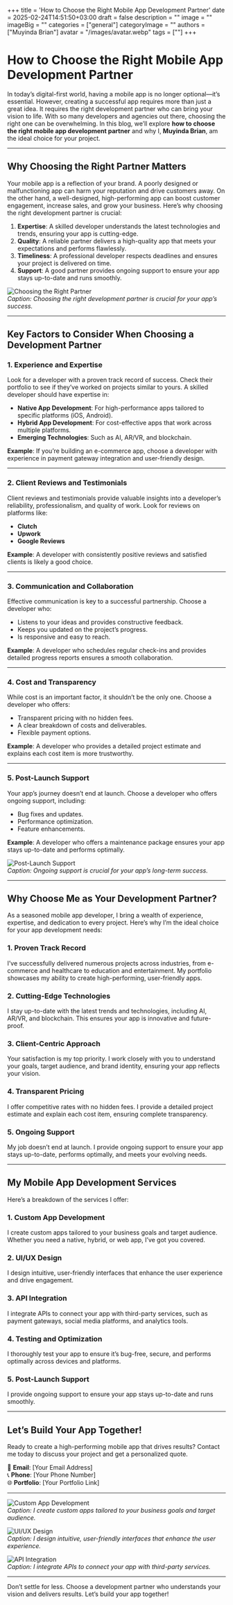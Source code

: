 +++
title = 'How to Choose the Right Mobile App Development Partner'
date = 2025-02-24T14:51:50+03:00
draft = false
description = ""
image = ""
imageBig = ""
categories = ["general"]
categoryImage = ""
authors = ["Muyinda Brian"]
avatar = "/images/avatar.webp"
tags = [""]
+++

# How to Choose the Right Mobile App Development Partner

In today’s digital-first world, having a mobile app is no longer optional—it’s essential. However, creating a successful app requires more than just a great idea. It requires the right development partner who can bring your vision to life. With so many developers and agencies out there, choosing the right one can be overwhelming. In this blog, we’ll explore **how to choose the right mobile app development partner** and why I, **Muyinda Brian**, am the ideal choice for your project.

---

## Why Choosing the Right Partner Matters

Your mobile app is a reflection of your brand. A poorly designed or malfunctioning app can harm your reputation and drive customers away. On the other hand, a well-designed, high-performing app can boost customer engagement, increase sales, and grow your business. Here’s why choosing the right development partner is crucial:

1. **Expertise**: A skilled developer understands the latest technologies and trends, ensuring your app is cutting-edge.  
2. **Quality**: A reliable partner delivers a high-quality app that meets your expectations and performs flawlessly.  
3. **Timeliness**: A professional developer respects deadlines and ensures your project is delivered on time.  
4. **Support**: A good partner provides ongoing support to ensure your app stays up-to-date and runs smoothly.  

![Choosing the Right Partner](https://via.placeholder.com/800x400)  
*Caption: Choosing the right development partner is crucial for your app’s success.*

---

## Key Factors to Consider When Choosing a Development Partner

### 1. **Experience and Expertise**
Look for a developer with a proven track record of success. Check their portfolio to see if they’ve worked on projects similar to yours. A skilled developer should have expertise in:

- **Native App Development**: For high-performance apps tailored to specific platforms (iOS, Android).  
- **Hybrid App Development**: For cost-effective apps that work across multiple platforms.  
- **Emerging Technologies**: Such as AI, AR/VR, and blockchain.  

**Example**: If you’re building an e-commerce app, choose a developer with experience in payment gateway integration and user-friendly design.

---

### 2. **Client Reviews and Testimonials**
Client reviews and testimonials provide valuable insights into a developer’s reliability, professionalism, and quality of work. Look for reviews on platforms like:

- **Clutch**  
- **Upwork**  
- **Google Reviews**  

**Example**: A developer with consistently positive reviews and satisfied clients is likely a good choice.

---

### 3. **Communication and Collaboration**
Effective communication is key to a successful partnership. Choose a developer who:

- Listens to your ideas and provides constructive feedback.  
- Keeps you updated on the project’s progress.  
- Is responsive and easy to reach.  

**Example**: A developer who schedules regular check-ins and provides detailed progress reports ensures a smooth collaboration.

---

### 4. **Cost and Transparency**
While cost is an important factor, it shouldn’t be the only one. Choose a developer who offers:

- Transparent pricing with no hidden fees.  
- A clear breakdown of costs and deliverables.  
- Flexible payment options.  

**Example**: A developer who provides a detailed project estimate and explains each cost item is more trustworthy.

---

### 5. **Post-Launch Support**
Your app’s journey doesn’t end at launch. Choose a developer who offers ongoing support, including:

- Bug fixes and updates.  
- Performance optimization.  
- Feature enhancements.  

**Example**: A developer who offers a maintenance package ensures your app stays up-to-date and performs optimally.

![Post-Launch Support](https://via.placeholder.com/800x400)  
*Caption: Ongoing support is crucial for your app’s long-term success.*

---

## Why Choose Me as Your Development Partner?

As a seasoned mobile app developer, I bring a wealth of experience, expertise, and dedication to every project. Here’s why I’m the ideal choice for your app development needs:

### 1. **Proven Track Record**
I’ve successfully delivered numerous projects across industries, from e-commerce and healthcare to education and entertainment. My portfolio showcases my ability to create high-performing, user-friendly apps.

### 2. **Cutting-Edge Technologies**
I stay up-to-date with the latest trends and technologies, including AI, AR/VR, and blockchain. This ensures your app is innovative and future-proof.

### 3. **Client-Centric Approach**
Your satisfaction is my top priority. I work closely with you to understand your goals, target audience, and brand identity, ensuring your app reflects your vision.

### 4. **Transparent Pricing**
I offer competitive rates with no hidden fees. I provide a detailed project estimate and explain each cost item, ensuring complete transparency.

### 5. **Ongoing Support**
My job doesn’t end at launch. I provide ongoing support to ensure your app stays up-to-date, performs optimally, and meets your evolving needs.

---

## My Mobile App Development Services

Here’s a breakdown of the services I offer:

### 1. **Custom App Development**
I create custom apps tailored to your business goals and target audience. Whether you need a native, hybrid, or web app, I’ve got you covered.

### 2. **UI/UX Design**
I design intuitive, user-friendly interfaces that enhance the user experience and drive engagement.

### 3. **API Integration**
I integrate APIs to connect your app with third-party services, such as payment gateways, social media platforms, and analytics tools.

### 4. **Testing and Optimization**
I thoroughly test your app to ensure it’s bug-free, secure, and performs optimally across devices and platforms.

### 5. **Post-Launch Support**
I provide ongoing support to ensure your app stays up-to-date and runs smoothly.

---

## Let’s Build Your App Together!

Ready to create a high-performing mobile app that drives results? Contact me today to discuss your project and get a personalized quote.  

📧 **Email**: [Your Email Address]  
📞 **Phone**: [Your Phone Number]  
🌐 **Portfolio**: [Your Portfolio Link]  

---

![Custom App Development](https://via.placeholder.com/800x400)  
*Caption: I create custom apps tailored to your business goals and target audience.*

![UI/UX Design](https://via.placeholder.com/800x400)  
*Caption: I design intuitive, user-friendly interfaces that enhance the user experience.*

![API Integration](https://via.placeholder.com/800x400)  
*Caption: I integrate APIs to connect your app with third-party services.*

---

Don’t settle for less. Choose a development partner who understands your vision and delivers results. Let’s build your app together!  